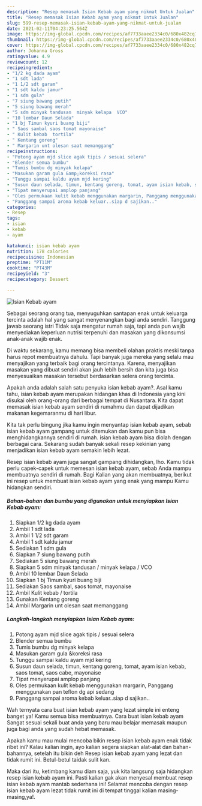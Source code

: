 ```yaml
---
description: "Resep memasak Isian Kebab ayam yang nikmat Untuk Jualan"
title: "Resep memasak Isian Kebab ayam yang nikmat Untuk Jualan"
slug: 599-resep-memasak-isian-kebab-ayam-yang-nikmat-untuk-jualan
date: 2021-02-11T04:23:25.564Z
image: https://img-global.cpcdn.com/recipes/af7733aaee2334c0/680x482cq70/isian-kebab-ayam-foto-resep-utama.jpg
thumbnail: https://img-global.cpcdn.com/recipes/af7733aaee2334c0/680x482cq70/isian-kebab-ayam-foto-resep-utama.jpg
cover: https://img-global.cpcdn.com/recipes/af7733aaee2334c0/680x482cq70/isian-kebab-ayam-foto-resep-utama.jpg
author: Johanna Gross
ratingvalue: 4.9
reviewcount: 12
recipeingredient:
- "1/2 kg dada ayam"
- "1 sdt lada"
- "1 1/2 sdt garam"
- "1 sdt kaldu jamur"
- "1 sdm gula"
- "7 siung bawang putih"
- "5 siung bawang merah"
- "5 sdm minyak tandusan  minyak kelapa  VCO"
- "10 lembar Daun Selada"
- "1 bj Timun kyuri buang biji"
- " Saos sambal saos tomat mayonaise"
- " Kulit kebab  tortila"
- " Kentang goreng"
- " Margarin unt olesan saat memanggang"
recipeinstructions:
- "Potong ayam mjd slice agak tipis / sesuai selera"
- "Blender semua bumbu"
- "Tumis bumbu dg minyak kelapa"
- "Masukan garam gula &amp;koreksi rasa"
- "Tunggu sampai kaldu ayam mjd kering"
- "Susun daun selada, timun, kentang goreng, tomat, ayam isian kebab, saos tomat, saos cabe, mayonaise"
- "Tipat menyerupai amplop panjang"
- "Oles permukaan kulit kebab menggunakan margarin, Panggang menggunakan pan teflon dg api sedang"
- "Panggang sampai aroma kebab keluar..siap d sajikan.."
categories:
- Resep
tags:
- isian
- kebab
- ayam

katakunci: isian kebab ayam 
nutrition: 178 calories
recipecuisine: Indonesian
preptime: "PT11M"
cooktime: "PT43M"
recipeyield: "3"
recipecategory: Dessert

---
```



![Isian Kebab ayam](https://img-global.cpcdn.com/recipes/af7733aaee2334c0/680x482cq70/isian-kebab-ayam-foto-resep-utama.jpg)

Sebagai seorang orang tua, menyuguhkan santapan enak untuk keluarga tercinta adalah hal yang sangat menyenangkan bagi anda sendiri. Tanggung jawab seorang istri Tidak saja mengatur rumah saja, tapi anda pun wajib menyediakan keperluan nutrisi terpenuhi dan masakan yang dikonsumsi anak-anak wajib enak.

Di waktu  sekarang, kamu memang bisa membeli olahan praktis meski tanpa harus repot membuatnya dahulu. Tapi banyak juga mereka yang selalu mau menyajikan yang terbaik bagi orang tercintanya. Karena, menyajikan masakan yang dibuat sendiri akan jauh lebih bersih dan kita juga bisa menyesuaikan masakan tersebut berdasarkan selera orang tercinta. 



Apakah anda adalah salah satu penyuka isian kebab ayam?. Asal kamu tahu, isian kebab ayam merupakan hidangan khas di Indonesia yang kini disukai oleh orang-orang dari berbagai tempat di Nusantara. Kita dapat memasak isian kebab ayam sendiri di rumahmu dan dapat dijadikan makanan kegemaranmu di hari libur.

Kita tak perlu bingung jika kamu ingin menyantap isian kebab ayam, sebab isian kebab ayam gampang untuk ditemukan dan kamu pun bisa menghidangkannya sendiri di rumah. isian kebab ayam bisa diolah dengan berbagai cara. Sekarang sudah banyak sekali resep kekinian yang menjadikan isian kebab ayam semakin lebih lezat.

Resep isian kebab ayam juga sangat gampang dihidangkan, lho. Kamu tidak perlu capek-capek untuk memesan isian kebab ayam, sebab Anda mampu membuatnya sendiri di rumah. Bagi Kalian yang akan membuatnya, berikut ini resep untuk membuat isian kebab ayam yang enak yang mampu Kamu hidangkan sendiri.

<!--inarticleads1-->

##### Bahan-bahan dan bumbu yang digunakan untuk menyiapkan Isian Kebab ayam:

1. Siapkan 1/2 kg dada ayam
1. Ambil 1 sdt lada
1. Ambil 1 1/2 sdt garam
1. Ambil 1 sdt kaldu jamur
1. Sediakan 1 sdm gula
1. Siapkan 7 siung bawang putih
1. Sediakan 5 siung bawang merah
1. Siapkan 5 sdm minyak tandusan / minyak kelapa / VCO
1. Ambil 10 lembar Daun Selada
1. Siapkan 1 bj Timun kyuri buang biji
1. Sediakan  Saos sambal, saos tomat, mayonaise
1. Ambil  Kulit kebab / tortila
1. Gunakan  Kentang goreng
1. Ambil  Margarin unt olesan saat memanggang




<!--inarticleads2-->

##### Langkah-langkah menyiapkan Isian Kebab ayam:

1. Potong ayam mjd slice agak tipis / sesuai selera
1. Blender semua bumbu
1. Tumis bumbu dg minyak kelapa
1. Masukan garam gula &amp;koreksi rasa
1. Tunggu sampai kaldu ayam mjd kering
1. Susun daun selada, timun, kentang goreng, tomat, ayam isian kebab, saos tomat, saos cabe, mayonaise
1. Tipat menyerupai amplop panjang
1. Oles permukaan kulit kebab menggunakan margarin, Panggang menggunakan pan teflon dg api sedang
1. Panggang sampai aroma kebab keluar..siap d sajikan..




Wah ternyata cara buat isian kebab ayam yang lezat simple ini enteng banget ya! Kamu semua bisa membuatnya. Cara buat isian kebab ayam Sangat sesuai sekali buat anda yang baru mau belajar memasak maupun juga bagi anda yang sudah hebat memasak.

Apakah kamu mau mulai mencoba bikin resep isian kebab ayam enak tidak ribet ini? Kalau kalian ingin, ayo kalian segera siapkan alat-alat dan bahan-bahannya, setelah itu bikin deh Resep isian kebab ayam yang lezat dan tidak rumit ini. Betul-betul taidak sulit kan. 

Maka dari itu, ketimbang kamu diam saja, yuk kita langsung saja hidangkan resep isian kebab ayam ini. Pasti kalian gak akan menyesal membuat resep isian kebab ayam mantab sederhana ini! Selamat mencoba dengan resep isian kebab ayam lezat tidak rumit ini di tempat tinggal kalian masing-masing,ya!.


